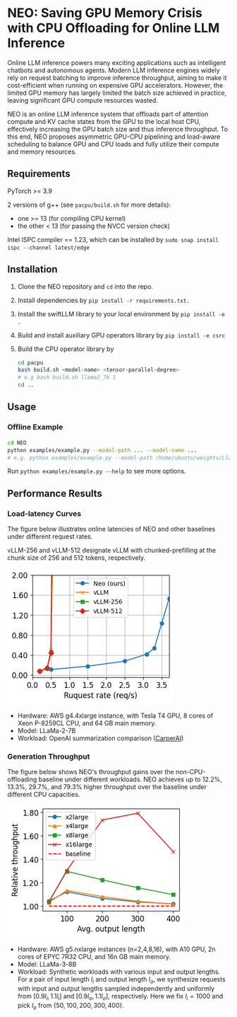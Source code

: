# NEO: Saving GPU Memory Crisis with CPU Offloading for Online LLM Inference

Online LLM inference powers many exciting applications such as intelligent chatbots and autonomous agents. Modern LLM inference engines widely rely on request batching to improve inference throughput, aiming to make it cost-efficient when running on expensive GPU accelerators. However, the limited GPU memory has largely limited the batch size achieved in practice, leaving significant GPU compute resources wasted. 

NEO is an online LLM inference system that offloads part of attention compute and KV cache states from the GPU to the local host CPU, effectively increasing the GPU batch size and thus inference throughput. To this end, NEO proposes asymmetric GPU-CPU pipelining and load-aware scheduling to balance GPU and CPU loads and fully utilize their compute and memory resources.

## Requirements

PyTorch >= 3.9

2 versions of g++ (see `pacpu/build.sh` for more details):

- one >= 13 (for compiling CPU kernel)
- the other < 13 (for passing the NVCC version check)

Intel ISPC compiler == 1.23, which can be installed by `sudo snap install ispc --channel latest/edge`

## Installation

1. Clone the NEO repository and `cd` into the repo.

2. Install dependencies by `pip install -r requirements.txt.`

3. Install the swiftLLM library to your local environment by `pip install -e .`

4. Build and install auxiliary GPU operators library by `pip install -e csrc`

5. Build the CPU operator library by 

   ```bash
   cd pacpu
   bash build.sh <model-name> <tensor-parallel-degree> 
   # e.g bash build.sh llama2_7b 1
   cd ..
   ```

## Usage

### Offline Example

```bash
cd NEO
python examples/example.py --model-path ... --model-name ...
# e.g. python examples/example.py --model-path /home/ubuntu/weights/Llama-2-7b-hf/ --model-name llama2_7b
```

Run `python examples/example.py --help` to see more options.

## Performance Results

### Load-latency Curves

The figure below illustrates online latencies of NEO and other baselines under different request rates.

vLLM-256 and vLLM-512 designate vLLM with chunked-prefilling at the chunk size of 256 and 512 tokens, respectively.

![image-20250221101244560](docs/load-latency.png)

- Hardware: AWS g4.4xlarge instance, with Tesla T4 GPU, 8 cores of Xeon P-8259CL CPU, and 64 GB main memory.
- Model: LLaMa-2-7B
- Workload: OpenAI summarization comparison ([CarperAI](https://huggingface.co/datasets/CarperAI/openai_summarize_comparisons.))

### Generation Throughput

The figure below shows NEO's throughput gains over the non-CPU-offloading baseline under different workloads. NEO achieves up to 12.2%, 13.3%, 29.7%, and 79.3% higher throughput over the baseline under different CPU capacities.

![image-20250221101309717](docs/cpu-sensitivity.png)

- Hardware: AWS g5.nxlarge instances (n=2,4,8,16), with A10 GPU, 2n cores of EPYC 7R32 CPU, and 16n GB main memory.
- Model: LLaMa-3-8B
- Workload: Synthetic workloads with various input and output lengths. For a pair of input length $l_i$ and output length $l_o$, we synthesize requests with input and output lengths sampled independently and uniformly from $[0.9l_i, 1.1l_i]$ and $[0.9l_o, 1.1l_o]$, respectively. Here we fix $l_i=1000$ and pick $l_o$ from $\{50, 100, 200, 300, 400\}$.

